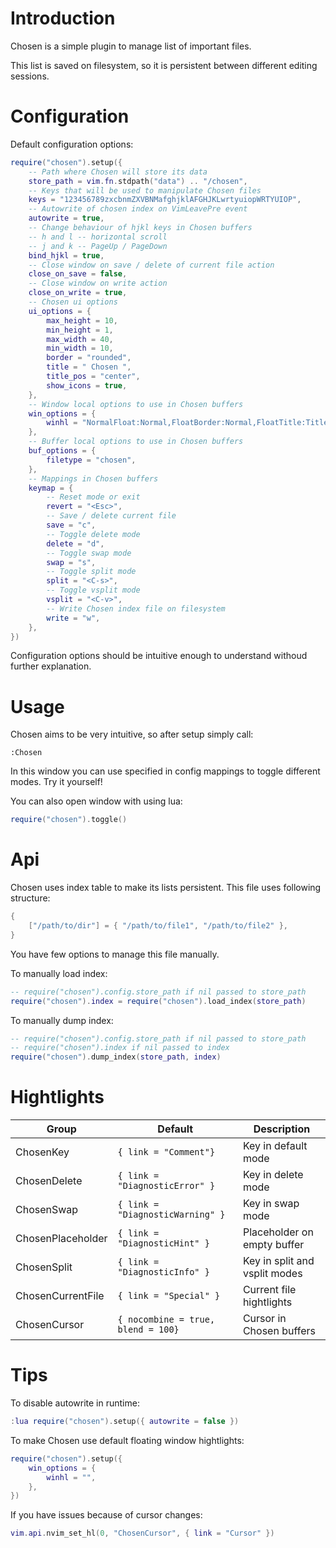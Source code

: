# Introduction

Chosen is a simple plugin to manage list of important files.

This list is saved on filesystem, so it is persistent between
different editing sessions.

# Configuration

Default configuration options:

```lua
require("chosen").setup({
    -- Path where Chosen will store its data
    store_path = vim.fn.stdpath("data") .. "/chosen",
    -- Keys that will be used to manipulate Chosen files
    keys = "123456789zxcbnmZXVBNMafghjklAFGHJKLwrtyuiopWRTYUIOP",
    -- Autowrite of chosen index on VimLeavePre event
    autowrite = true,
    -- Change behaviour of hjkl keys in Chosen buffers
    -- h and l -- horizontal scroll
    -- j and k -- PageUp / PageDown
    bind_hjkl = true,
    -- Close window on save / delete of current file action
    close_on_save = false,
    -- Close window on write action
    close_on_write = true,
    -- Chosen ui options
    ui_options = {
        max_height = 10,
        min_height = 1,
        max_width = 40,
        min_width = 10,
        border = "rounded",
        title = " Chosen ",
        title_pos = "center",
        show_icons = true,
    },
    -- Window local options to use in Chosen buffers
    win_options = {
        winhl = "NormalFloat:Normal,FloatBorder:Normal,FloatTitle:Title",
    },
    -- Buffer local options to use in Chosen buffers
    buf_options = {
        filetype = "chosen",
    },
    -- Mappings in Chosen buffers
    keymap = {
        -- Reset mode or exit
        revert = "<Esc>",
        -- Save / delete current file
        save = "c",
        -- Toggle delete mode
        delete = "d",
        -- Toggle swap mode
        swap = "s",
        -- Toggle split mode
        split = "<C-s>",
        -- Toggle vsplit mode
        vsplit = "<C-v>",
        -- Write Chosen index file on filesystem
        write = "w",
    },
})
```

Configuration options should be intuitive enough to understand withoud further explanation.

# Usage

Chosen aims to be very intuitive, so after setup simply call:

```
:Chosen
```

In this window you can use specified in config mappings to toggle different modes.
Try it yourself!

You can also open window with using lua:

```lua
require("chosen").toggle()
```

# Api

Chosen uses index table to make its lists persistent.
This file uses following structure:

```lua
{
    ["/path/to/dir"] = { "/path/to/file1", "/path/to/file2" },
}
```

You have few options to manage this file manually.

To manually load index:

```lua
-- require("chosen").config.store_path if nil passed to store_path
require("chosen").index = require("chosen").load_index(store_path)
```

To manually dump index:

```lua
-- require("chosen").config.store_path if nil passed to store_path
-- require("chosen").index if nil passed to index
require("chosen").dump_index(store_path, index)
```

# Hightlights

| Group             | Default                            | Description
| ----------------- | ---------------------------------- | -----------------------------
| ChosenKey         | `{ link = "Comment"}`              | Key in default mode 
| ChosenDelete      | `{ link = "DiagnosticError" }`     | Key in delete mode
| ChosenSwap        | `{ link = "DiagnosticWarning" }`   | Key in swap mode
| ChosenPlaceholder | `{ link = "DiagnosticHint" }`      | Placeholder on empty buffer    
| ChosenSplit       | `{ link = "DiagnosticInfo" }`      | Key in split and vsplit modes
| ChosenCurrentFile | `{ link = "Special" }`             | Current file hightlights
| ChosenCursor      | `{ nocombine = true, blend = 100}` | Cursor in Chosen buffers

# Tips

To disable autowrite in runtime:

```lua
:lua require("chosen").setup({ autowrite = false })
```

To make Chosen use default floating window hightlights:

```lua
require("chosen").setup({
    win_options = {
        winhl = "",
    },
})
```

If you have issues because of cursor changes:

```lua
vim.api.nvim_set_hl(0, "ChosenCursor", { link = "Cursor" })
```
